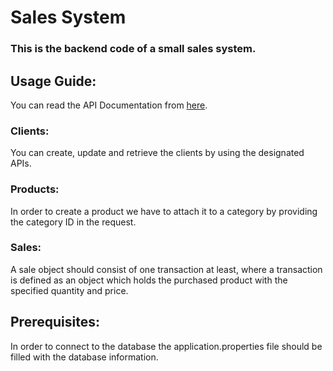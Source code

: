 # Sales System
### This is the backend code of a small sales system.

## Usage Guide:
You can read the API Documentation from [here](https://documenter.getpostman.com/view/11964377/UVkjwHiw).

### Clients:

You can create, update and retrieve the clients by using the designated APIs.

### Products:

In order to create a product we have to attach it to a category by providing the category ID in the request.

### Sales:
A sale object should consist of one transaction at least, where a transaction is defined as an object which holds the purchased product with the specified quantity and price.


## Prerequisites: 

In order to connect to the database the application.properties file should be filled with the database information.